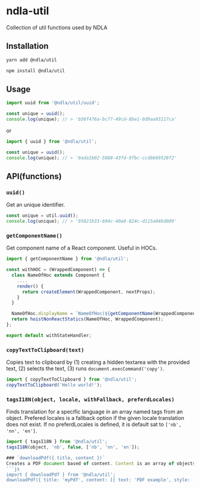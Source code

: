# ndla-util

Collection of util functions used by NDLA

## Installation

```sh
yarn add @ndla/util
```

```sh
npm install @ndla/util
```

## Usage

```js
import uuid from '@ndla/util/uuid';

const unique = uuid();
console.log(unique); // > 'b56f476a-bc77-49cd-8be1-9d9aa93117ca'
```

or

```js
import { uuid } from '@ndla/util';

const unique = uuid();
console.log(unique); // > '0ada1b02-5888-43fd-9fbc-ccdbb69528f2'
```

## API(functions)

### `uuid()`

Get an unique identifier.

```js
const unique = util.uuid();
console.log(unique); // > '95821b33-694c-40e8-824c-d115a046d009'
```

### `getComponentName()`

Get component name of a React component. Useful in HOCs.

```js
import { getComponentName } from '@ndla/util';

const withHOC = (WrappedComponent) => {
  class NameOfHoc extends Component {
    ....
    render() {
      return createElement(WrappedComponent, nextProps);
    }
  }

  NameOfHoc.displayName = `NameOfHoc(${getComponentName(WrappedComponent)})`;
  return hoistNonReactStatics(NameOfHoc, WrappedComponent);
};

export default withStateHandler;
```

### `copyTextToClipboard(text)`

Copies text to clipboard by (1) creating a hidden textarea with the provided text, (2) selects the text, (3) runs `document.execCommand('copy')`.

```js
import { copyTextToClipboard } from '@ndla/util';
copyTextToClipboard('Hello world!');
```

### `tagsI18N(object, locale, withFallback, preferdLocales)`

Finds translation for a specific language in an array named tags from an object. Prefered locales is a fallback option if the given locale translation does not exist.
If no preferdLocales is defined, it is default sat to `['nb', 'nn', 'en']`.

````js
import { tagsI18N } from '@ndla/util';
tagsI18N(object, 'nb', false, ['nb', 'nn', 'en']);

### `downloadPdf({ title, content })`
Creates a PDF document based of content. Content is an array of objects with keys 'content' and 'style'. Content is pure text, style must be one of 'heading', 'ingress' or 'paragraph'.
```js
import { downloadPdf } from '@ndla/util';
downloadPdf({ title: 'myPdf', content: [{ text: 'PDF example', style: 'header'}, { text: 'Ingress text', style: 'ingress'}, { text: 'paragraph text #1', style: 'paragraph'}, { text: 'paragraph text #2', style: 'paragraph'}]);
````
